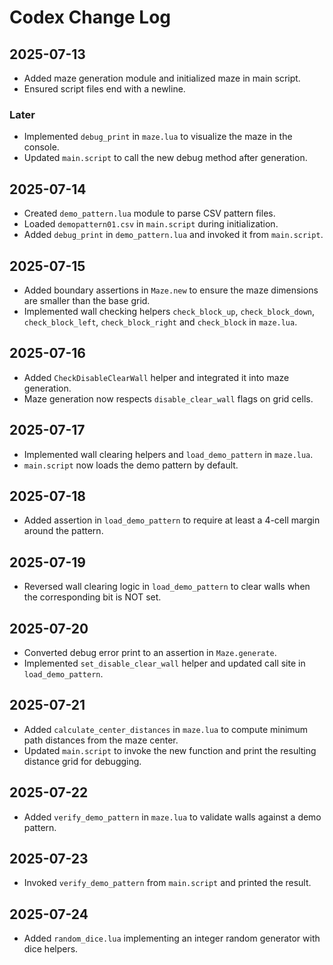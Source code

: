 # Codex Change Log

## 2025-07-13
- Added maze generation module and initialized maze in main script.
- Ensured script files end with a newline.

### Later
- Implemented `debug_print` in `maze.lua` to visualize the maze in the console.
- Updated `main.script` to call the new debug method after generation.

## 2025-07-14
- Created `demo_pattern.lua` module to parse CSV pattern files.
- Loaded `demopattern01.csv` in `main.script` during initialization.
- Added `debug_print` in `demo_pattern.lua` and invoked it from `main.script`.

## 2025-07-15
- Added boundary assertions in `Maze.new` to ensure the maze dimensions are smaller than the base grid.
- Implemented wall checking helpers `check_block_up`, `check_block_down`, `check_block_left`, `check_block_right` and `check_block` in `maze.lua`.

## 2025-07-16
- Added `CheckDisableClearWall` helper and integrated it into maze generation.
- Maze generation now respects `disable_clear_wall` flags on grid cells.

## 2025-07-17
- Implemented wall clearing helpers and `load_demo_pattern` in `maze.lua`.
- `main.script` now loads the demo pattern by default.

## 2025-07-18
- Added assertion in `load_demo_pattern` to require at least a 4-cell margin around the pattern.

## 2025-07-19
- Reversed wall clearing logic in `load_demo_pattern` to clear walls when the corresponding bit is NOT set.

## 2025-07-20
- Converted debug error print to an assertion in `Maze.generate`.
- Implemented `set_disable_clear_wall` helper and updated call site in `load_demo_pattern`.

## 2025-07-21
- Added `calculate_center_distances` in `maze.lua` to compute minimum path
  distances from the maze center.
- Updated `main.script` to invoke the new function and print the resulting
  distance grid for debugging.

## 2025-07-22
- Added `verify_demo_pattern` in `maze.lua` to validate walls against a demo pattern.

## 2025-07-23
- Invoked `verify_demo_pattern` from `main.script` and printed the result.

## 2025-07-24
- Added `random_dice.lua` implementing an integer random generator with dice helpers.
